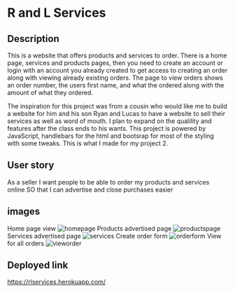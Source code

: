 # R and L Services
## Description
This is a website that offers products and services to order. There is a home page, services and products pages, then you need to create an account or login with an account you already created to get access to creating an order along with viewing already existing orders. The page to view orders shows an order number, the users first name, and what the ordered along with the amount of what they ordered. 

The inspiration for this project was from a cousin who would like me to build a website for him and his son Ryan and Lucas to have a website to sell their services as well as word of mouth. I plan to expand on the qualility and features after the class ends to his wants. This project is powered by JavaScript, handlebars for the html and bootsrap for most of the styling with some tweaks. This is what I made for my project 2.

## User story
As a seller
I want people to be able to order my products and services online
SO that I can advertise and close purchases easier

## images
Home page view
![homepage](images/homepage.png)
Products advertised page
![productspage](images/productspage.png)
Services advertised page
![services](images/services.png)
Create order form
![orderform](images/orderform.png)
View for all orders
![vieworder](images/vieworder.png)

## Deployed link
https://rlservices.herokuapp.com/

